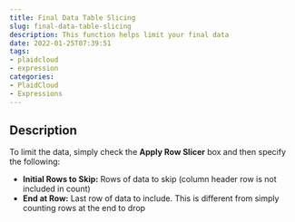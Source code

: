 ```yaml
---
title: Final Data Table Slicing
slug: final-data-table-slicing
description: This function helps limit your final data
date: 2022-01-25T07:39:51
tags:
- plaidcloud
- expression
categories:
- PlaidCloud
- Expressions
---
```




## Description


To limit the data, simply check the **Apply Row Slicer** box and then specify the following:


* **Initial Rows to Skip:** Rows of data to skip (column header row is not included in count)
* **End at Row:** Last row of data to include. This is different from simply counting rows at the end to drop




